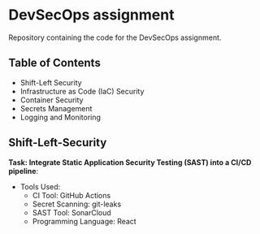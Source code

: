 # DevSecOps assignment

Repository containing the code for the DevSecOps assignment.

## Table of Contents

- Shift-Left Security
- Infrastructure as Code (IaC) Security
- Container Security
- Secrets Management
- Logging and Monitoring

## Shift-Left-Security
**Task: Integrate Static Application Security Testing (SAST) into a CI/CD pipeline**:
- Tools Used:
  - CI Tool: GitHub Actions
  - Secret Scanning: git-leaks
  - SAST Tool: SonarCloud
  - Programming Language: React
